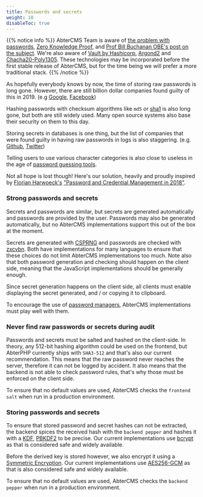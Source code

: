 ```yaml
---
title: Passwords and secrets
weight: 10
disableToc: true
---
```


{{% notice info %}}
AbterCMS Team is aware of [the problem with passwords](https://medium.com/asecuritysite-when-bob-met-alice/the-problem-with-passwords-b555dbab07f4), [Zero Knowledge Proof](https://en.wikipedia.org/wiki/Zero-knowledge_proof), and [Prof Bill Buchanan OBE's post on the subject](https://medium.com/asecuritysite-when-bob-met-alice/when-peggy-met-victor-its-goodbye-to-an-old-world-of-hashed-passwords-and-hello-to-zero-knowledge-c94827aa22f4). We're also aware of [Vault by Hashicorp](https://www.vaultproject.io/), [Argond2](https://en.wikipedia.org/wiki/Argon2) and [Chacha20-Poly1305](https://en.wikipedia.org/wiki/Salsa20#ChaCha_variant). These technologies may be incorporated before the first stable release of AbterCMS, but for the time being we will prefer a more traditional stack.
{{% /notice %}}

As hopefully everybody knows by now, the time of storing raw passwords is long gone. However, there are still billion dollar companies found guilty of this in 2019. (e.g [Google](https://www.bleepingcomputer.com/news/security/google-stored-unhashed-g-suite-passwords-for-over-a-decade/), [Facebook](https://krebsonsecurity.com/2019/03/facebook-stored-hundreds-of-millions-of-user-passwords-in-plain-text-for-years/))

Hashing passwords with checksum algorithms like `md5` or [sha1](https://www.computerworld.com/article/3173616/the-sha1-hash-function-is-now-completely-unsafe.html) is also long gone, but both are still widely used. Many open source systems also base their security on them to this day.

Storing secrets in databases is one thing, but the list of companies that were found guilty in having raw passwords in logs is also staggering. (e.g. [Github](https://www.bleepingcomputer.com/news/security/github-accidentally-recorded-some-plaintext-passwords-in-its-internal-logs/), [Twitter](https://www.bleepingcomputer.com/news/security/twitter-admits-recording-plaintext-passwords-in-internal-logs-just-like-github/))

Telling users to use various character categories is also close to useless in the age of [password guessing tools](https://hackernoon.com/how-artificial-intelligence-can-be-used-for-password-guessing-cf4fd4184a46).

Not all hope is lost though! Here's our solution, heavily and proudly inspired by [Florian Harwoeck's](https://medium.com/@harwoeck) ["Password and Credential Management in 2018"](https://medium.com/@harwoeck/password-and-credential-management-in-2018-56f43669d588).

### Strong passwords and secrets

Secrets and passwords are similar, but secrets are generated automatically and passwords are provided by the user. Passwords may also be generated automatically, but no AbterCMS implementations support this out of the box at the moment.

Secrets are generated with [CSPRNG](https://en.wikipedia.org/wiki/Cryptographically_secure_pseudorandom_number_generator) and passwords are checked with [zxcvbn](https://github.com/dropbox/zxcvbn). Both have implementations for many languages to ensure that these choices do not limit AbterCMS implementations too much. Note also that both password generation and checking should happen on the client side, meaning that the JavaScript implementations should be generally enough.

Since secret generation happens on the client side, all clients must enable displaying the secret generated, and / or copying it to clipboard.

To encourage the use of [password managers](https://medium.com/s/the-firewall/episode4-password-managers-ce5576e96e85), AbterCMS implementations must play well with them.

### Never find raw passwords or secrets during audit

Passwords and secrets must be salted and hashed on the client-side. In theory, any 512-bit hashing algorithm could be used on the frontend, but AbterPHP currently ships with `SHA3-512` and that's also our current recommendation. This means that the raw password never reaches the server, therefore it can not be logged by accident. It also means that the backend is not able to check password rules, that's why those must be enforced on the client side.

To ensure that no default values are used, AbterCMS checks the `frontend salt` when run in a production environment.

### Storing passwords and secrets

To ensure that stored password and secret hashes can not be extracted, the backend spices the received hash with the `backend pepper` and hashes it with a [KDF](https://en.wikipedia.org/wiki/Key_derivation_function), [PBKDF2](https://en.wikipedia.org/wiki/PBKDF2) to be precise. Our current implementations use [bcrypt](https://en.wikipedia.org/wiki/Bcrypt) as that is considered safe and widely available.

Before the derived key is stored however, we also encrypt it using a [Symmetric Encryption](https://en.wikipedia.org/wiki/Symmetric-key_algorithm). Our current implementations use [AES256-GCM](https://medium.com/@harwoeck/password-and-credential-management-in-2018-56f43669d588) as that is also considered safe and widely available.

To ensure that no default values are used, AbterCMS checks the `backend pepper` when run in a production environment.
